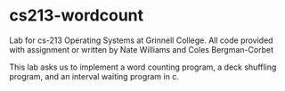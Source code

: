# cs213-wordcount

Lab for cs-213 Operating Systems at Grinnell College.
All code provided with assignment or written by Nate Williams and Coles Bergman-Corbet

This lab asks us to implement a word counting program, a deck shuffling program, and an interval waiting program in c. 
